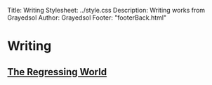 Title: Writing
Stylesheet: ../style.css
Description: Writing works from Grayedsol
Author: Grayedsol
Footer: "footerBack.html"

# Writing

## [The Regressing World](./TheRegressingWorld)